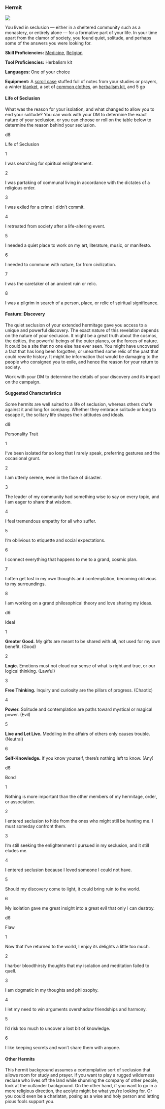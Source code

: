 ### Hermit

[![](https://www.dndbeyond.com/attachments/thumbnails/0/656/300/410/c4bg6.png)](https://www.dndbeyond.com/attachments/0/656/c4bg6.png)

You lived in seclusion — either in a sheltered community such as a monastery, or entirely alone — for a formative part of your life. In your time apart from the clamor of society, you found quiet, solitude, and perhaps some of the answers you were looking for.

**Skill Proficiencies:** [Medicine](https://www.dndbeyond.com/compendium/rules/basic-rules/using-ability-scores#Medicine), [Religion](https://www.dndbeyond.com/compendium/rules/basic-rules/using-ability-scores#Religion)

**Tool Proficiencies:** Herbalism kit

**Languages:** One of your choice

**Equipment:** A [scroll case](https://www.dndbeyond.com/equipment/case-map-or-scroll) stuffed full of notes from your studies or prayers, a winter [blanket](https://www.dndbeyond.com/equipment/blanket), a set of [common clothes](https://www.dndbeyond.com/equipment/clothes-common), an [herbalism kit](https://www.dndbeyond.com/equipment/herbalism-kit), and 5 gp

#### [](https://www.dndbeyond.com/sources/phb/personality-and-background#LifeofSeclusion)Life of Seclusion

What was the reason for your isolation, and what changed to allow you to end your solitude? You can work with your DM to determine the exact nature of your seclusion, or you can choose or roll on the table below to determine the reason behind your seclusion.

d8

Life of Seclusion

1

I was searching for spiritual enlightenment.

2

I was partaking of communal living in accordance with the dictates of a religious order.

3

I was exiled for a crime I didn’t commit.

4

I retreated from society after a life-altering event.

5

I needed a quiet place to work on my art, literature, music, or manifesto.

6

I needed to commune with nature, far from civilization.

7

I was the caretaker of an ancient ruin or relic.

8

I was a pilgrim in search of a person, place, or relic of spiritual significance.

#### [](https://www.dndbeyond.com/sources/phb/personality-and-background#FeatureDiscovery)Feature: Discovery

The quiet seclusion of your extended hermitage gave you access to a unique and powerful discovery. The exact nature of this revelation depends on the nature of your seclusion. It might be a great truth about the cosmos, the deities, the powerful beings of the outer planes, or the forces of nature. It could be a site that no one else has ever seen. You might have uncovered a fact that has long been forgotten, or unearthed some relic of the past that could rewrite history. It might be information that would be damaging to the people who consigned you to exile, and hence the reason for your return to society.

Work with your DM to determine the details of your discovery and its impact on the campaign.

#### [](https://www.dndbeyond.com/sources/phb/personality-and-background#SuggestedCharacteristics8)Suggested Characteristics

Some hermits are well suited to a life of seclusion, whereas others chafe against it and long for company. Whether they embrace solitude or long to escape it, the solitary life shapes their attitudes and ideals.

d8

Personality Trait

1

I’ve been isolated for so long that I rarely speak, preferring gestures and the occasional grunt.

2

I am utterly serene, even in the face of disaster.

3

The leader of my community had something wise to say on every topic, and I am eager to share that wisdom.

4

I feel tremendous empathy for all who suffer.

5

I’m oblivious to etiquette and social expectations.

6

I connect everything that happens to me to a grand, cosmic plan.

7

I often get lost in my own thoughts and contemplation, becoming oblivious to my surroundings.

8

I am working on a grand philosophical theory and love sharing my ideas.

d6

Ideal

1

**Greater Good.** My gifts are meant to be shared with all, not used for my own benefit. (Good)

2

**Logic.** Emotions must not cloud our sense of what is right and true, or our logical thinking. (Lawful)

3

**Free Thinking.** Inquiry and curiosity are the pillars of progress. (Chaotic)

4

**Power.** Solitude and contemplation are paths toward mystical or magical power. (Evil)

5

**Live and Let Live.** Meddling in the affairs of others only causes trouble. (Neutral)

6

**Self-Knowledge.** If you know yourself, there’s nothing left to know. (Any)

d6

Bond

1

Nothing is more important than the other members of my hermitage, order, or association.

2

I entered seclusion to hide from the ones who might still be hunting me. I must someday confront them.

3

I’m still seeking the enlightenment I pursued in my seclusion, and it still eludes me.

4

I entered seclusion because I loved someone I could not have.

5

Should my discovery come to light, it could bring ruin to the world.

6

My isolation gave me great insight into a great evil that only I can destroy.

d6

Flaw

1

Now that I’ve returned to the world, I enjoy its delights a little too much.

2

I harbor bloodthirsty thoughts that my isolation and meditation failed to quell.

3

I am dogmatic in my thoughts and philosophy.

4

I let my need to win arguments overshadow friendships and harmony.

5

I’d risk too much to uncover a lost bit of knowledge.

6

I like keeping secrets and won’t share them with anyone.

#### [](https://www.dndbeyond.com/sources/phb/personality-and-background#OtherHermits)Other Hermits

This hermit background assumes a contemplative sort of seclusion that allows room for study and prayer. If you want to play a rugged wilderness recluse who lives off the land while shunning the company of other people, look at the outlander background. On the other hand, if you want to go in a more religious direction, the acolyte might be what you’re looking for. Or you could even be a charlatan, posing as a wise and holy person and letting pious fools support you.